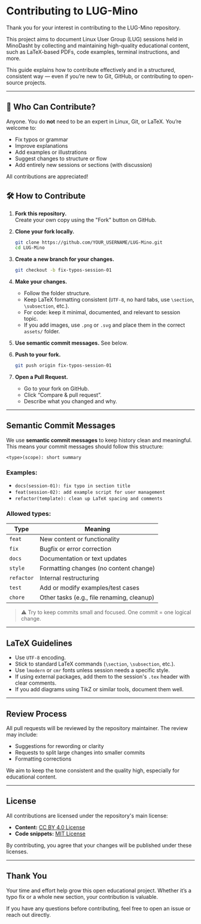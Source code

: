 # Contributing to LUG-Mino

Thank you for your interest in contributing to the LUG-Mino repository.

This project aims to document Linux User Group (LUG) sessions held in MinoDasht by collecting and maintaining high-quality educational content, such as LaTeX-based PDFs, code examples, terminal instructions, and more.

This guide explains how to contribute effectively and in a structured, consistent way — even if you’re new to Git, GitHub, or contributing to open-source projects.

---

## 📌 Who Can Contribute?

Anyone. You do **not** need to be an expert in Linux, Git, or LaTeX. You’re welcome to:
- Fix typos or grammar
- Improve explanations
- Add examples or illustrations
- Suggest changes to structure or flow
- Add entirely new sessions or sections (with discussion)

All contributions are appreciated!

## 🛠 How to Contribute

1. **Fork this repository.**  
   Create your own copy using the "Fork" button on GitHub.

2. **Clone your fork locally.**
   ```bash
   git clone https://github.com/YOUR_USERNAME/LUG-Mino.git
   cd LUG-Mino
   ```

3. **Create a new branch for your changes.**

   ```bash
   git checkout -b fix-typos-session-01
   ```

4. **Make your changes.**

   * Follow the folder structure.
   * Keep LaTeX formatting consistent (`UTF-8`, no hard tabs, use `\section`, `\subsection`, etc.).
   * For code: keep it minimal, documented, and relevant to session topic.
   * If you add images, use `.png` or `.svg` and place them in the correct `assets/` folder.

5. **Use semantic commit messages.** See below.

6. **Push to your fork.**

   ```bash
   git push origin fix-typos-session-01
   ```

7. **Open a Pull Request.**

   * Go to your fork on GitHub.
   * Click “Compare & pull request”.
   * Describe what you changed and why.

---

## Semantic Commit Messages

We use **semantic commit messages** to keep history clean and meaningful. This means your commit messages should follow this structure:

```
<type>(scope): short summary
```

### Examples:

* `docs(session-01): fix typo in section title`
* `feat(session-02): add example script for user management`
* `refactor(template): clean up LaTeX spacing and comments`

### Allowed types:

| Type       | Meaning                                    |
| ---------- | ------------------------------------------ |
| `feat`     | New content or functionality               |
| `fix`      | Bugfix or error correction                 |
| `docs`     | Documentation or text updates              |
| `style`    | Formatting changes (no content change)     |
| `refactor` | Internal restructuring                     |
| `test`     | Add or modify examples/test cases          |
| `chore`    | Other tasks (e.g., file renaming, cleanup) |

> ⚠️ Try to keep commits small and focused. One commit = one logical change.

---

## LaTeX Guidelines

* Use `UTF-8` encoding.
* Stick to standard LaTeX commands (`\section`, `\subsection`, etc.).
* Use `lmodern` or `cmr` fonts unless session needs a specific style.
* If using external packages, add them to the session's `.tex` header with clear comments.
* If you add diagrams using TikZ or similar tools, document them well.

---

## Review Process

All pull requests will be reviewed by the repository maintainer. The review may include:

* Suggestions for rewording or clarity
* Requests to split large changes into smaller commits
* Formatting corrections

We aim to keep the tone consistent and the quality high, especially for educational content.

---

## License

All contributions are licensed under the repository's main license:

* **Content:** [CC BY 4.0 License](https://creativecommons.org/licenses/by/4.0/)
* **Code snippets:** [MIT License](https://opensource.org/licenses/MIT)

By contributing, you agree that your changes will be published under these licenses.

---

## Thank You

Your time and effort help grow this open educational project. Whether it’s a typo fix or a whole new section, your contribution is valuable.

If you have any questions before contributing, feel free to open an issue or reach out directly.